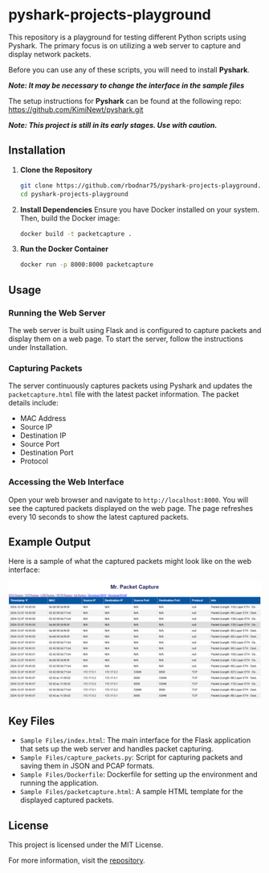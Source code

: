 # pyshark-projects-playground

This repository is a playground for testing different Python scripts using Pyshark. The primary focus is on utilizing a web server to capture and display network packets.

Before you can use any of these scripts, you will need to install **Pyshark**.

***Note: It may be necessary to change the interface in the sample files***

The setup instructions for **Pyshark** can be found at the following repo:
https://github.com/KimiNewt/pyshark.git

***Note: This project is still in its early stages. Use with caution.***


## Installation

1. **Clone the Repository**
   ```bash
   git clone https://github.com/rbodnar75/pyshark-projects-playground.git
   cd pyshark-projects-playground
   ```

2. **Install Dependencies**
   Ensure you have Docker installed on your system. Then, build the Docker image:
   ```bash
   docker build -t packetcapture .
   ```

3. **Run the Docker Container**
   ```bash
   docker run -p 8000:8000 packetcapture
   ```

## Usage

### Running the Web Server

The web server is built using Flask and is configured to capture packets and display them on a web page. To start the server, follow the instructions under Installation.

### Capturing Packets

The server continuously captures packets using Pyshark and updates the `packetcapture.html` file with the latest packet information. The packet details include:
- MAC Address
- Source IP
- Destination IP
- Source Port
- Destination Port
- Protocol

### Accessing the Web Interface

Open your web browser and navigate to `http://localhost:8000`. You will see the captured packets displayed on the web page. The page refreshes every 10 seconds to show the latest captured packets.

## Example Output

Here is a sample of what the captured packets might look like on the web interface:

![Packet Capture](./Images/MrPacketCapture.png)

## Key Files

- `Sample Files/index.html`: The main interface for the Flask application that sets up the web server and handles packet capturing.
- `Sample Files/capture_packets.py`: Script for capturing packets and saving them in JSON and PCAP formats.
- `Sample Files/Dockerfile`: Dockerfile for setting up the environment and running the application.
- `Sample Files/packetcapture.html`: A sample HTML template for the displayed captured packets.

## License

This project is licensed under the MIT License.

For more information, visit the [repository](https://github.com/rbodnar75/pyshark-projects-playground).
